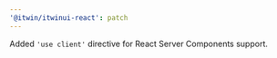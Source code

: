 ```yaml
---
'@itwin/itwinui-react': patch
---
```


Added `'use client'` directive for React Server Components support.
